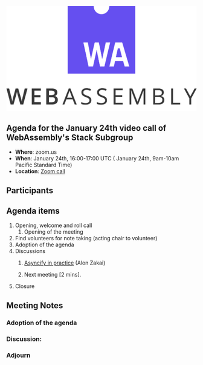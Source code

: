 ![WebAssembly logo](/images/WebAssembly.png)

## Agenda for the January 24th video call of WebAssembly's Stack Subgroup

- **Where**: zoom.us
- **When**:  January 24th, 16:00-17:00 UTC ( January 24th, 9am-10am Pacific Standard Time)
- **Location**: [Zoom call](https://zoom.us/j/91846860726?pwd=NVVNVmpvRVVFQkZTVzZ1dTFEcXgrdz09)


## Participants


## Agenda items

1. Opening, welcome and roll call
    1. Opening of the meeting
1. Find volunteers for note taking (acting chair to volunteer)
1. Adoption of the agenda
1. Discussions
   1. [Asyncify in practice]() (Alon Zakai)

   2. Next meeting [2 mins].
1. Closure

## Meeting Notes


### Adoption of the agenda

### Discussion:

### Adjourn
